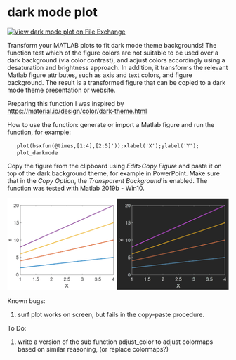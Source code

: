 # dark mode plot 
[![View dark mode plot  on File Exchange](https://www.mathworks.com/matlabcentral/images/matlab-file-exchange.svg)](https://www.mathworks.com/matlabcentral/fileexchange/86533-dark-mode-plot)



Transform your MATLAB plots to fit dark mode theme backgrounds! The function test which of the figure colors are not suitable to be used over a dark background (via color contrast), and adjust colors accordingly using a desaturation and brightness approach. In addition, it transforms the relevant Matlab figure attributes, such as axis and text colors, and figure background. The result is a transformed figure that can be copied to a dark mode theme presentation or website.

Preparing this function I was inspired by https://material.io/design/color/dark-theme.html


  
How to use the function:
generate or import a Matlab figure and run the function, for example:

       plot(bsxfun(@times,[1:4],[2:5]'));xlabel('X');ylabel('Y');
       plot_darkmode

Copy the figure from the clipboard using *Edit>Copy Figure* and paste it on top of the dark background theme, for example in PowerPoint. Make sure that in the *Copy Option*, the *Transparent Background* is enabled. The function was tested with Matlab 2019b - Win10.



  ![plot](./plot_darkmode_img.png)

Known bugs:
1. surf plot works on screen, but fails in the copy-paste procedure.

To Do:
1. write a version of the sub function adjust_color to adjust colormaps based on similar reasoning, (or replace colormaps?)
